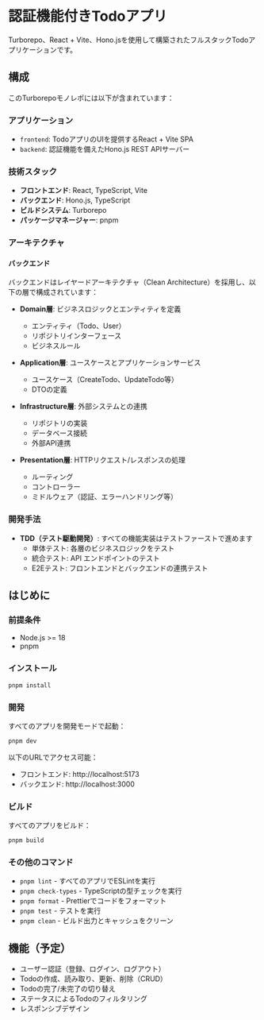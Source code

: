 # 認証機能付きTodoアプリ

Turborepo、React + Vite、Hono.jsを使用して構築されたフルスタックTodoアプリケーションです。

## 構成

このTurborepoモノレポには以下が含まれています：

### アプリケーション

- `frontend`: TodoアプリのUIを提供するReact + Vite SPA
- `backend`: 認証機能を備えたHono.js REST APIサーバー

### 技術スタック

- **フロントエンド**: React, TypeScript, Vite
- **バックエンド**: Hono.js, TypeScript
- **ビルドシステム**: Turborepo
- **パッケージマネージャー**: pnpm

### アーキテクチャ

#### バックエンド

バックエンドはレイヤードアーキテクチャ（Clean Architecture）を採用し、以下の層で構成されています：

- **Domain層**: ビジネスロジックとエンティティを定義
  - エンティティ（Todo、User）
  - リポジトリインターフェース
  - ビジネスルール

- **Application層**: ユースケースとアプリケーションサービス
  - ユースケース（CreateTodo、UpdateTodo等）
  - DTOの定義

- **Infrastructure層**: 外部システムとの連携
  - リポジトリの実装
  - データベース接続
  - 外部API連携

- **Presentation層**: HTTPリクエスト/レスポンスの処理
  - ルーティング
  - コントローラー
  - ミドルウェア（認証、エラーハンドリング等）

### 開発手法

- **TDD（テスト駆動開発）**: すべての機能実装はテストファーストで進めます
  - 単体テスト: 各層のビジネスロジックをテスト
  - 統合テスト: API エンドポイントのテスト
  - E2Eテスト: フロントエンドとバックエンドの連携テスト

## はじめに

### 前提条件

- Node.js >= 18
- pnpm

### インストール

```sh
pnpm install
```

### 開発

すべてのアプリを開発モードで起動：

```sh
pnpm dev
```

以下のURLでアクセス可能：
- フロントエンド: http://localhost:5173
- バックエンド: http://localhost:3000

### ビルド

すべてのアプリをビルド：

```sh
pnpm build
```

### その他のコマンド

- `pnpm lint` - すべてのアプリでESLintを実行
- `pnpm check-types` - TypeScriptの型チェックを実行
- `pnpm format` - Prettierでコードをフォーマット
- `pnpm test` - テストを実行
- `pnpm clean` - ビルド出力とキャッシュをクリーン

## 機能（予定）

- ユーザー認証（登録、ログイン、ログアウト）
- Todoの作成、読み取り、更新、削除（CRUD）
- Todoの完了/未完了の切り替え
- ステータスによるTodoのフィルタリング
- レスポンシブデザイン
